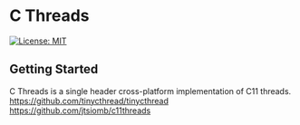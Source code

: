 # C Threads

[![License: MIT](https://img.shields.io/badge/License-MIT-yellow.svg)](https://opensource.org/licenses/MIT)

## Getting Started

C Threads is a single header cross-platform implementation of C11 threads.<br/>
https://github.com/tinycthread/tinycthread<br/>
https://github.com/jtsiomb/c11threads<br/>